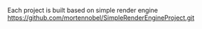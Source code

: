 Each project is built based on simple render engine https://github.com/mortennobel/SimpleRenderEngineProject.git